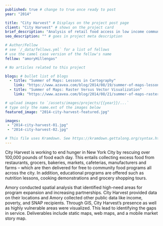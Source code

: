 ```yaml
---
published: true # change to true once ready to post
year: "2014"

title: "City Harvest" # Displays on the project post page
client: "City Harvest" # shows on the project card
brief_description: "Analysis of retail food access in low income communities to measure need for and impact of City Harvest programming" # shows on the project card
seo_description: "" # goes in project meta description

# Author/Fellow
# see `/_data/fellows.yml` for a list of fellows
# use the camel case version of the fellow's name
fellow: "amoryHillengas"

# No articles related to this project

blogs: # bullet list of blogs
  - title: "Summer of Maps: Lessons in Cartography"
    link: "https://www.azavea.com/blog/2014/08/19/summer-of-maps-lessons-in-cartography/"
  - title: "Summer of Maps: Raster Versus Vector Visualization"
    link: "https://www.azavea.com/blog/2014/08/21/summer-of-maps-raster-versus-vector-visualization/"

# upload images to `/assets/images/projects/{{year}}/...`
# type only the name.ext of the images below
featured_image: "2014-city-harvest-featured.jpg"

images:
 - "2014-city-harvest-01.jpg"
 - "2014-city-harvest-02.jpg"

# This file uses Kramdown. See https://kramdown.gettalong.org/syntax.html for syntax
---
```

City Harvest is working to end hunger in New York City by rescuing over 100,000 pounds of food each day. This entails collecting excess food from restaurants, grocers, bakeries, markets, cafeterias, manufacturers and farms – which are then delivered for free to community food programs all across the city. In addition, educational programs are offered such as nutrition lessons, cooking demonstrations and grocery shopping tours.

Amory conducted spatial analysis that identified high-need areas for program expansion and increasing partnerships. City Harvest provided data on their locations and Amory collected other public data like income, poverty, and SNAP recipients. Through GIS, City Harvest’s presence as well as highly vulnerable areas were visualized. This lead to identifying the gaps in service. Deliverables include static maps, web maps, and a mobile market story map.
